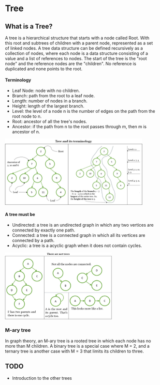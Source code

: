# Tree
## What is a Tree?

A tree is a hierarchical structure that starts with a node called Root. With this root and subtrees of children with a parent node, represented as a set of linked nodes. A tree data structure can be defined recursively as a collection of nodes, where each node is a data structure consisting of a value and a list of references to nodes. The start of the tree is the "root node" and the reference nodes are the "children". No reference is duplicated and none points to the root.

#### Terminology
- Leaf Node: node with no children.
- Branch: path from the root to a leaf node.
- Length: number of nodes in a branch.
- Height: length of the largest branch.
- Level: the level of a node n is the number of edges on the path from the root node to n.
- Root: ancestor of all the tree's nodes.
- Ancestor: if the path from n to the root passes through m, then m is ancestor of n.

<img src="../images/tree_and_its_terminology.jpg" width="90%" />

#### A tree must be
- Undirected: a tree is an undirected graph in which any two vertices are connected by exactly one path.
- Connected: a tree is a connected graph in which all its vertices are connected by a path.
- Acyclic: a tree is a acyclic graph when it does not contain cycles.

<img src="../images/they_are_not_trees.jpg" width="70%" />

### M-ary tree
In graph theory, an M-ary tree is a rooted tree in which each node has no more than M children. A binary tree is a special case where M = 2, and a ternary tree is another case with M = 3 that limits its children to three.

## TODO
- Introduction to the other trees

